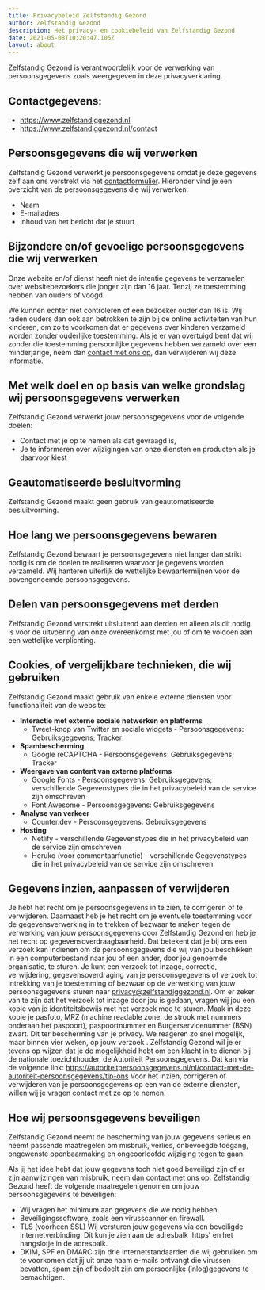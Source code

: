 ```yaml
---
title: Privacybeleid Zelfstandig Gezond
author: Zelfstandig Gezond
description: Het privacy- en cookiebeleid van Zelfstandig Gezond
date: 2021-05-08T10:20:47.105Z
layout: about
---
```

Zelfstandig Gezond is verantwoordelijk voor de verwerking van persoonsgegevens zoals weergegeven in deze privacyverklaring.

## Contactgegevens:
* https://www.zelfstandiggezond.nl
* https://www.zelfstandiggezond.nl/contact

## Persoonsgegevens die wij verwerken
Zelfstandig Gezond verwerkt je persoonsgegevens omdat je deze gegevens zelf aan ons verstrekt via het [contactformulier](https://www.zelfstandiggezond.nl/contact). Hieronder vind je een overzicht van de persoonsgegevens die wij verwerken:

- Naam
- E-mailadres
- Inhoud van het bericht dat je stuurt

## Bijzondere en/of gevoelige persoonsgegevens die wij verwerken
Onze website en/of dienst heeft niet de intentie gegevens te verzamelen over websitebezoekers die jonger zijn dan 16 jaar. Tenzij ze toestemming hebben van ouders of voogd. 

We kunnen echter niet controleren of een bezoeker ouder dan 16 is. Wij raden ouders dan ook aan betrokken te zijn bij de online activiteiten van hun kinderen, om zo te voorkomen dat er gegevens over kinderen verzameld worden zonder ouderlijke toestemming. Als je er van overtuigd bent dat wij zonder die toestemming persoonlijke gegevens hebben verzameld over een minderjarige, neem dan [contact met ons op](https://www.zelfstandiggezond.nl/contact), dan verwijderen wij deze informatie.

## Met welk doel en op basis van welke grondslag wij persoonsgegevens verwerken
Zelfstandig Gezond verwerkt jouw persoonsgegevens voor de volgende doelen:

* Contact met je op te nemen als dat gevraagd is,
* Je te informeren over wijzigingen van onze diensten en producten als je daarvoor kiest

## Geautomatiseerde besluitvorming
Zelfstandig Gezond maakt geen gebruik van geautomatiseerde besluitvorming.

## Hoe lang we persoonsgegevens bewaren
Zelfstandig Gezond bewaart je persoonsgegevens niet langer dan strikt nodig is om de doelen te realiseren waarvoor je gegevens worden verzameld. 
Wij hanteren uiterlijk de wettelijke bewaartermijnen voor de bovengenoemde persoonsgegevens.

## Delen van persoonsgegevens met derden
Zelfstandig Gezond verstrekt uitsluitend aan derden en alleen als dit nodig is voor de uitvoering van onze overeenkomst met jou of om te voldoen aan een wettelijke verplichting.

## Cookies, of vergelijkbare technieken, die wij gebruiken
Zelfstandig Gezond maakt gebruik van enkele externe diensten voor functionaliteit van de website:

* **Interactie met externe sociale netwerken en platforms**
  * Tweet-knop van Twitter en sociale widgets - Persoonsgegevens: Gebruiksgegevens; Tracker
* **Spambescherming**
  * Google reCAPTCHA - Persoonsgegevens: Gebruiksgegevens; Tracker
* **Weergave van content van externe platforms**
  * Google Fonts - Persoonsgegevens: Gebruiksgegevens; verschillende Gegevenstypes die in het privacybeleid van de service zijn omschreven
  * Font Awesome - Persoonsgegevens: Gebruiksgegevens
* **Analyse van verkeer**
  * Counter.dev - Persoonsgegevens: Gebruiksgegevens
* **Hosting**
  * Netlify - verschillende Gegevenstypes die in het privacybeleid van de service zijn omschreven
  * Heruko (voor commentaarfunctie) - verschillende Gegevenstypes die in het privacybeleid van de service zijn omschreven

## Gegevens inzien, aanpassen of verwijderen
Je hebt het recht om je persoonsgegevens in te zien, te corrigeren of te verwijderen.
Daarnaast heb je het recht om je eventuele toestemming voor de gegevensverwerking in te trekken of bezwaar te maken tegen de verwerking van jouw persoonsgegevens door Zelfstandig Gezond en heb je het recht op gegevensoverdraagbaarheid. Dat betekent dat je bij ons een verzoek kan indienen om de persoonsgegevens die wij van jou beschikken in een computerbestand naar jou of een ander, door jou genoemde organisatie, te sturen. Je kunt een verzoek tot inzage, correctie, verwijdering, gegevensoverdraging van je persoonsgegevens of verzoek tot intrekking van je toestemming of bezwaar op de verwerking van jouw persoonsgegevens sturen naar privacy@zelfstandiggezond.nl. Om er zeker van te zijn dat het verzoek tot inzage door jou is gedaan, vragen wij jou een kopie van je identiteitsbewijs met het verzoek mee te sturen. Maak in deze kopie je pasfoto, MRZ (machine readable zone, de strook met nummers onderaan het paspoort), paspoortnummer en Burgerservicenummer (BSN) zwart. Dit ter bescherming van je privacy. We reageren zo snel mogelijk, maar binnen vier weken, op jouw verzoek . Zelfstandig Gezond wil je er tevens op wijzen dat je de mogelijkheid hebt om een klacht in te dienen bij de nationale toezichthouder, de Autoriteit Persoonsgegevens. Dat kan via de volgende link: https://autoriteitpersoonsgegevens.nl/nl/contact-met-de-autoriteit-persoonsgegevens/tip-ons
Voor het inzien, corrigeren of verwijderen van je persoonsgegevens op een van de externe diensten, willen wij je vragen contact met ze op te nemen.

## Hoe wij persoonsgegevens beveiligen
Zelfstandig Gezond neemt de bescherming van jouw gegevens serieus en neemt passende maatregelen om misbruik, verlies, onbevoegde toegang, ongewenste openbaarmaking en ongeoorloofde wijziging tegen te gaan.

Als jij het idee hebt dat jouw gegevens toch niet goed beveiligd zijn of er zijn aanwijzingen van misbruik, neem dan [contact met ons op](https://www.zelfstandiggezond.nl/contact). Zelfstandig Gezond heeft de volgende maatregelen genomen om jouw persoonsgegevens te beveiligen: 

* Wij vragen het minimum aan gegevens die we nodig hebben.
* Beveiligingssoftware, zoals een virusscanner en firewall.
* TLS (voorheen SSL) Wij versturen jouw gegevens via een beveiligde internetverbinding. Dit kun je zien aan de adresbalk 'https' en het hangslotje in de adresbalk.
* DKIM, SPF en DMARC zijn drie internetstandaarden die wij gebruiken om te voorkomen dat jij uit onze naam e-mails ontvangt die virussen bevatten, spam zijn of bedoelt zijn om persoonlijke (inlog)gegevens te bemachtigen.

